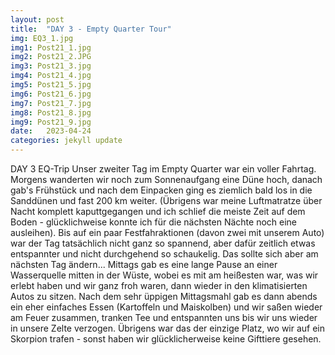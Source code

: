 ```yaml
---
layout: post
title:  "DAY 3 - Empty Quarter Tour"
img: EQ3_1.jpg
img1: Post21_1.jpg
img2: Post21_2.JPG
img3: Post21_3.jpg
img4: Post21_4.jpg
img5: Post21_5.jpg
img6: Post21_6.jpg
img7: Post21_7.jpg
img8: Post21_8.jpg
img9: Post21_9.jpg
date:   2023-04-24
categories: jekyll update
---
```


DAY 3 EQ-Trip
Unser zweiter Tag im Empty Quarter war ein voller Fahrtag. Morgens wanderten wir noch zum Sonnenaufgang eine Düne hoch, danach gab's Frühstück und nach dem Einpacken ging es ziemlich bald los in die Sanddünen und fast 200 km weiter. (Übrigens war meine Luftmatratze über Nacht komplett kaputtgegangen und ich schlief die meiste Zeit auf dem Boden - glücklichweise konnte ich für die nächsten Nächte noch eine ausleihen).
Bis auf ein paar Festfahraktionen (davon zwei mit unserem Auto) war der Tag tatsächlich nicht ganz so spannend, aber dafür zeitlich etwas entspannter und nicht durchgehend so schaukelig. Das sollte sich aber am nächsten Tag ändern...
Mittags gab es eine lange Pause an einer Wasserquelle mitten in der Wüste, wobei es mit am heißesten war, was wir erlebt haben und wir ganz froh waren, dann wieder in den klimatisierten Autos zu sitzen.
Nach dem sehr üppigen Mittagsmahl gab es dann abends ein eher einfaches Essen (Kartoffeln und Maiskolben) und wir saßen wieder am Feuer zusammen, tranken Tee und entspannten uns bis wir uns wieder in unsere Zelte verzogen.
Übrigens war das der einzige Platz, wo wir auf ein Skorpion trafen - sonst haben wir glücklicherweise keine Gifttiere gesehen.
